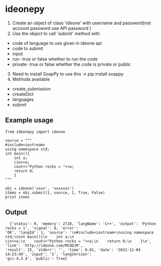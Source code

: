 ideonepy
========

1. Create an object of class 'ideone' with 
    username and password(not account password use API password ) 
2. Use the object to call 'submit' method with
  - code of language to use given in ideone api
  - code to submit
  - input
  - run -true or false whether to run the code
  - private -true or false whether the code is private or public
3. Need to install SoapPy to use this -> pip install soappy   
4. Methods available
  - create_submission
  - createDict
  - languages
  - submit

Example usage
-------------
    
    from ideonepy import ideone

    source = """
    #include<iostream>
    using namespace std;
    int main(){
        int a;
        cin>>a;
        cout<<"Python rocks = "<<a;
        return 0;
        }
    """

    obj = ideone('xxxx', 'xxxxxxx')
    items = obj.submit(1, source, 1, True, False)
    print items


Output
------
     
      {'status': 0, 'memory': 2728, 'langName': 'C++', 'output': 'Python rocks = 1', 'signal': 0, 'error': 
    'OK', 'langId': 1, 'source': '\n#include<iostream>\nusing namespace std;\nint main(){\n    int a;\n    
    cin>>a;\n    cout<<"Python rocks = "<<a;\n    return 0;\n    }\n', 'link': 'http://ideone.com/MCODJM', 
    'result': 15, 'stderr': '', 'time': 0.01, 'date': '2012-12-04 14:23:49', 'input': '1', 'langVersion': 
    'gcc-4.3.4', 'public': True}
    